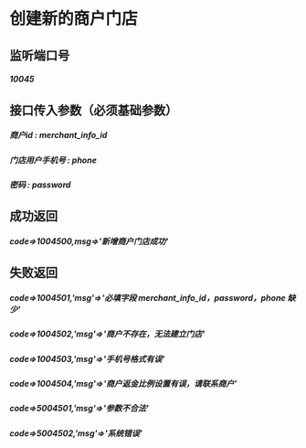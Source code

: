 # 创建新的商户门店
## 监听端口号
##### *10045*
## 接口传入参数（必须基础参数）
##### **商户id** : *merchant_info_id*
##### **门店用户手机号** : *phone*
##### **密码** : *password*

## 成功返回
##### **code=>1004500,msg=>'新增商户门店成功'**
## 失败返回
##### **code=>1004501,'msg'=>'必填字段 merchant_info_id，password，phone 缺少'**
##### **code=>1004502,'msg'=>'商户不存在，无法建立门店'**
##### **code=>1004503,'msg'=>'手机号格式有误'**
##### **code=>1004504,'msg'=>'商户返金比例设置有误，请联系商户'**
##### **code=>5004501,'msg'=>'参数不合法'**
##### **code=>5004502,'msg'=>'系统错误'**